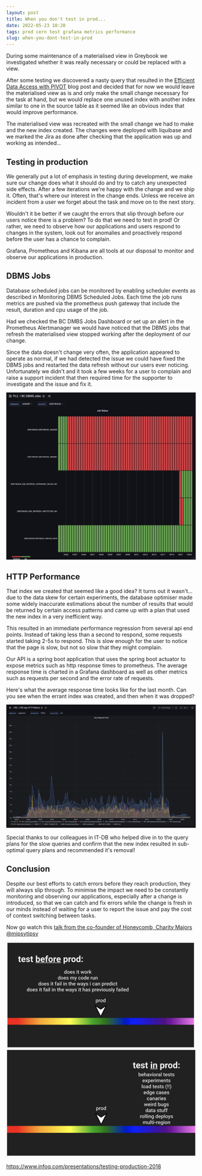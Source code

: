 ```yaml
---
layout: post
title: When you don't test in prod...
date: 2022-05-23 10:20
tags: prod cern test grafana metrics performance
slug: when-you-dont-test-in-prod
---
```


During some maintenance of a materialised view in Greybook we investigated whether it was really 
necessary or could be replaced with a view.

After some testing we discovered a nasty query that resulted in the [Efficient Data Access with 
PIVOT](/2022/04/efficient-data-access-with-pivot.html) blog post and decided that for now we would leave 
the materialised view as is and only make the small change necessary for the task at hand, but we 
would replace one unused index with another index similar to one in the source table as it seemed 
like an obvious index that would improve performance.

The materialised view was recreated with the small change we had to make and the new index created. 
The changes were deployed with liquibase and we marked the Jira as done after checking that the 
application was up and working as intended...

Testing in production
---------------------

We generally put a lot of emphasis in testing during development, we make sure our change does what 
it should do and try to catch any unexpected side effects. After a few iterations we're happy with 
the change and we ship it. Often, that's where our interest in the change ends. Unless we receive an 
incident from a user we forget about the task and move on to the next story.

Wouldn't it be better if we caught the errors that slip through before our users notice there is a 
problem? To do that we need to test in prod! Or rather, we need to observe how our applications and 
users respond to changes in the system, look out for anomalies and proactively respond before the 
user has a chance to complain.

Grafana, Prometheus and Kibana are all tools at our disposal to monitor and observe our applications 
in production.

DBMS Jobs
---------

Database scheduled jobs can be monitored by enabling scheduler events as described in Monitoring DBMS 
Scheduled Jobs. Each time the job runs metrics are pushed via the prometheus push gateway that 
include the result, duration and cpu usage of the job.

Had we checked the BC DMBS Jobs Dashboard or set up an alert in the Prometheus Alertmanager we 
would have noticed that the DBMS jobs that refresh the materialised view stopped working after the 
deployment of our change.

Since the data doesn't change very often, the application appeared to operate as normal, if we had 
detected the issue we could have fixed the DBMS jobs and restarted the data refresh without our users 
ever noticing. Unfortunately we didn't and it took a few weeks for a user to complain and raise a 
support incident that then required time for the supporter to investigate and the issue and fix it.

![](/images/dmbs-jobs-granfana.png)

HTTP Performance
----------------

That index we created that seemed like a good idea? It turns out it wasn't... due to the data skew 
for certain experiments, the database optimiser made some widely inaccurate estimations about the 
number of results that would be returned by certain access patterns and came up with a plan that 
used the new index in a very inefficient way.

This resulted in an immediate performance regression from several api end points. Instead of taking 
less than a second to respond, some requests started taking 2-5s to respond. This is slow enough for 
the user to notice that the page is slow, but not so slow that they might complain.

Our API is a spring boot application that uses the spring boot actuator to expose metrics such as 
http response times to prometheus. The average response time is charted in a Grafana dashboard as 
well as other metrics such as requests per second and the error rate of requests.

Here's what the average response time looks like for the last month. Can you see when the errant 
index was created, and then when it was dropped?

![](/images/grafana-performance.png)

Special thanks to our colleagues in IT-DB who helped dive in to the query plans for the slow queries 
and confirm that the new index resulted in sub-optimal query plans and recommended it's removal!

Conclusion
----------

Despite our best efforts to catch errors before they reach production, they will always slip through. 
To minimise the impact we need to be constantly monitoring and observing our applications, especially 
after a change is introduced, so that we can catch and fix errors while the change is fresh in our 
minds instead of waiting for a user to report the issue and pay the cost of context switching between 
tasks.

Now go watch this [talk from the co-founder of Honeycomb, Charity Majors @mipsytipsy](https://www.infoq.com/presentations/testing-production-2018)

![](/images/test_in_prod_1.png)
![](/images/test_in_prod_2.png)

<https://www.infoq.com/presentations/testing-production-2018>